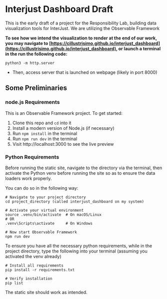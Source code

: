 # Interjust Dashboard Draft

This is the early draft of a project for the Responsibility Lab, building data visualization tools for InterJust. We are utilizing the Observable Framework

**To see how we intend the visualization to render at the end of our work, you may navigate to [https://cillustrisimo.github.io/interjust_dashboard](https://cillustrisimo.github.io/interjust_dashboard), or  launch a terminal in the run the following code:**
```
python3 -m http.server
```
- Then, access server that is launched on webpage (likely in port 8000)

## Some Preliminaries

### node.js Requirements
This is an Observable Framework project. To get started:

1. Clone this repo and `cd` into it
2. Install a modern version of Node.js (if necessary)
3. Run `npm install` in the terminal
4. Run `npm run dev` in the terminal
5. Visit http://localhost:3000 to see the live preview


### Python Requirements
Before running the static site, navigate to the directory via the terminal, then activate the
Python venv before running the site so as to ensure the data loaders work properly.

You can do so in the following way:
```
# Navigate to your project directory
cd project_directory (called interjust_dashboard on my system)

# Activate your virtual environment
source .venv/bin/activate  # On macOS/Linux
# OR
.venv\Scripts\activate     # On Windows

# Now start Observable Framework
npm run dev
```

To ensure you have all the necessary python requirements, while in the project directory, type the following into your terminal (assuming you activated the venv already)

```
# Install all requirements
pip install -r requirements.txt

# Verify installation
pip list
```

The static site should work as intended.
